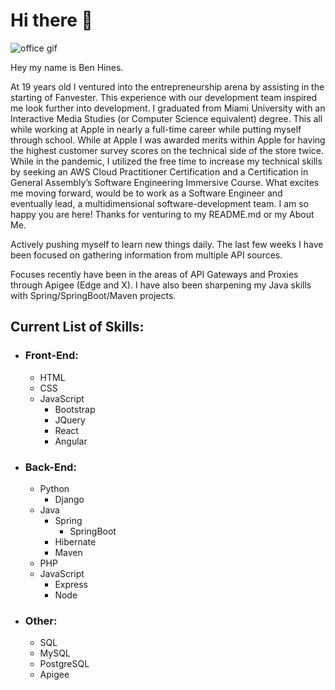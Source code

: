 # Hi there 👋

![office gif](https://user-images.githubusercontent.com/104242480/167948054-139b8287-ee2c-472d-a9ff-8b85b99d75fc.gif)

Hey my name is Ben Hines.

At 19 years old I ventured into the entrepreneurship arena by assisting in the starting of Fanvester. This experience with our development team inspired me look further into development. I graduated from Miami University with an Interactive Media Studies (or Computer Science equivalent) degree.  This all while working at Apple in nearly a full-time career while putting myself through school.  While at Apple I was awarded merits within Apple for having the highest customer survey scores on the technical side of the store twice. While in the pandemic, I utilized the free time to increase my technical skills by seeking an AWS Cloud Practitioner Certification and a Certification in General Assembly’s Software Engineering Immersive Course. What excites me moving forward, would be to work as a Software Engineer and eventually lead, a multidimensional software-development team.
I am so happy you are here! Thanks for venturing to my README.md or my About Me. 

Actively pushing myself to learn new things daily. The last few weeks I have been focused on gathering information from multiple API sources. 

Focuses recently have been in the areas of API Gateways and Proxies through Apigee (Edge and X).  I have also been sharpening my Java skills with Spring/SpringBoot/Maven projects.

## Current List of Skills:

* ### Front-End:
  * HTML
  * CSS
  * JavaScript
    * Bootstrap
    * JQuery
    * React
    * Angular
    
* ### Back-End:
  * Python
    * Django
  * Java
    * Spring
      * SpringBoot
    * Hibernate
    * Maven
  * PHP
  * JavaScript
    * Express
    * Node
    
* ### Other:
  * SQL
  * MySQL
  * PostgreSQL
  * Apigee  



<!--
**h1n3s1ght/h1n3s1ght** is a ✨ _special_ ✨ repository because its `README.md` (this file) appears on your GitHub profile.

Here are some ideas to get you started:

- 🔭 I’m currently working on ...
- 🌱 I’m currently learning ...
- 👯 I’m looking to collaborate on ...
- 🤔 I’m looking for help with ...
- 💬 Ask me about ...
- 📫 How to reach me: ...
- 😄 Pronouns: ...
- ⚡ Fun fact: ...
-->
